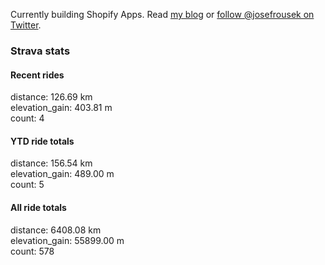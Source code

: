Currently building Shopify Apps. Read [my blog](https://blog.rousek.name/) or [follow @josefrousek on Twitter](https://twitter.com/josefrousek).

### Strava stats

<!-- strava_stats starts -->
#### Recent rides

distance: 126.69 km  
elevation_gain: 403.81 m  
count: 4


#### YTD ride totals

distance: 156.54 km  
elevation_gain: 489.00 m  
count: 5


#### All ride totals

distance: 6408.08 km  
elevation_gain: 55899.00 m  
count: 578


<!-- strava_stats ends -->